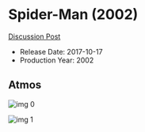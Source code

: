 # Spider-Man (2002)

[Discussion Post](https://www.avsforum.com/threads/bass-eq-for-filtered-movies.2995212/post-57823780)

* Release Date: 2017-10-17
* Production Year: 2002

## Atmos

![img 0](https://i.imgur.com/U7KvRR8.jpg)

![img 1](https://i.imgur.com/TYijp9M.jpg)

